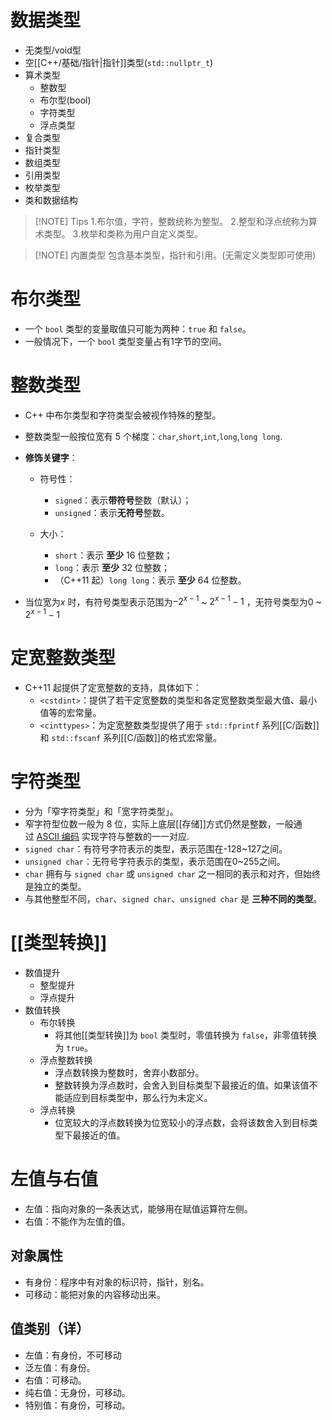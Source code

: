 # 数据类型

- 无类型/void型
- 空[[C++/基础/指针|指针]]类型(`std::nullptr_t`)
- 算术类型
	- 整数型
	- 布尔型(bool)
	- 字符类型
	- 浮点类型
- 复合类型
- 指针类型
- 数组类型
- 引用类型
- 枚举类型
- 类和数据结构

> [!NOTE] Tips
> 1.布尔值，字符，整数统称为整型。
> 2.整型和浮点统称为算术类型。
> 3.枚举和类称为用户自定义类型。


> [!NOTE] 内置类型
> 包含基本类型，指针和引用。(无需定义类型即可使用)

# 布尔类型

- 一个 `bool` 类型的变量取值只可能为两种：`true` 和 `false`。
- 一般情况下，一个 `bool` 类型变量占有1字节的空间。

# 整数类型

- C++ 中布尔类型和字符类型会被视作特殊的整型。
- 整数类型一般按位宽有 5 个梯度：`char`,`short`,`int`,`long`,`long long`.

- **修饰关键字**：

	- 符号性：
		- `signed`：表示**带符号**整数（默认）；
		- `unsigned`：表示**无符号**整数。

	- 大小：
		- `short`：表示 **至少** 16 位整数；
		- `long`：表示 **至少** 32 位整数；
		- （C++11 起）`long long`：表示 **至少** 64 位整数。

- 当位宽为$x$ 时，有符号类型表示范围为$-2^{x-1}$ ~ $2^{x-1}-1$ ，无符号类型为$0$ ~ $2^{x-1}-1$ 

# 定宽整数类型

- C++11 起提供了定宽整数的支持，具体如下：
	- `<cstdint>`：提供了若干定宽整数的类型和各定宽整数类型最大值、最小值等的宏常量。
	- `<cinttypes>`：为定宽整数类型提供了用于 `std::fprintf` 系列[[C/函数]]和 `std::fscanf` 系列[[C/函数]]的格式宏常量。

# 字符类型

- 分为「窄字符类型」和「宽字符类型」。
- 窄字符型位数一般为 8 位，实际上底层[[存储]]方式仍然是整数，一般通过 [ASCII 编码](http://www.asciitable.com/) 实现字符与整数的一一对应.
- `signed char`：有符号字符表示的类型，表示范围在-128~127之间。
- `unsigned char`：无符号字符表示的类型，表示范围在0~255之间。
- `char` 拥有与 `signed char` 或 `unsigned char` 之一相同的表示和对齐，但始终是独立的类型。
- 与其他整型不同，`char`、`signed char`、`unsigned char` 是 **三种不同的类型**。

# [[类型转换]]

- 数值提升
	- 整型提升
	- 浮点提升
- 数值转换
	- 布尔转换
		- 将其他[[类型转换]]为 `bool` 类型时，零值转换为 `false`，非零值转换为 `true`。
	- 浮点整数转换
		- 浮点数转换为整数时，舍弃小数部分。
		- 整数转换为浮点数时，会舍入到目标类型下最接近的值。如果该值不能适应到目标类型中，那么行为未定义。
	- 浮点转换
		- 位宽较大的浮点数转换为位宽较小的浮点数，会将该数舍入到目标类型下最接近的值。

# 左值与右值

- 左值：指向对象的一条表达式，能够用在赋值运算符左侧。
- 右值：不能作为左值的值。

## 对象属性

- 有身份：程序中有对象的标识符，指针，别名。
- 可移动：能把对象的内容移动出来。

## 值类别（详）

- 左值：有身份，不可移动
- 泛左值：有身份。
- 右值：可移动。
- 纯右值：无身份，可移动。
- 特别值：有身份，可移动。